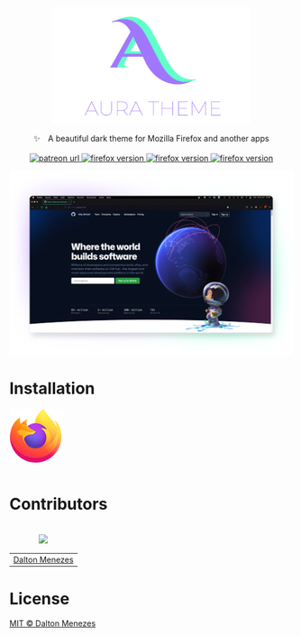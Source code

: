 <p align="center">
  <img src="https://github.com/daltonmenezes/assets/blob/master/images/aura-theme/new-heading.png?raw=true" alt="Aura Theme" width="70%" />
</p>

<p align="center">
✨ A beautiful dark theme for Mozilla Firefox and another apps
  <br><br>

  <!-- Patreon -->
  <a href="https://www.patreon.com/daltonmenezes">
    <img alt="patreon url" src="https://img.shields.io/badge/support%20on-patreon-1C1E26?style=for-the-badge&labelColor=1C1E26&color=61ffca">
  </a>

  <!-- firefox version -->
  <a href="https://addons.mozilla.org/en-US/firefox/addon/aura-theme/">
    <img alt="firefox version" src="https://img.shields.io/amo/v/aura-theme.svg?style=for-the-badge&labelColor=1C1E26&color=61ffca">
  </a>

  <!-- downloads -->
  <a href="https://addons.mozilla.org/en-US/firefox/addon/aura-theme/">
    <img alt="firefox version" src="https://img.shields.io/amo/dw/aura-theme.svg?style=for-the-badge&labelColor=1C1E26&color=61ffca">
  </a>

  <!-- ratings -->
  <a href="https://addons.mozilla.org/en-US/firefox/addon/aura-theme/">
    <img alt="firefox version" src="https://img.shields.io/amo/rating/aura-theme.svg?style=for-the-badge&labelColor=1C1E26&color=61ffca">
  </a>
</p>

<p align="center">
  <img alt="preview" src="https://github.com/daltonmenezes/assets/blob/master/images/aura-theme/aura-firefox-preview.png?raw=true" />
</p>

# Installation
<a href="https://addons.mozilla.org/en-US/firefox/addon/aura-theme/">
  <img src="https://github.com/daltonmenezes/assets/blob/master/images/icons/firefox.png?raw=true" align="center" alt="Download it on Firefox add-ons webiste"/>
</a>
<br/><br/>


# Contributors
<table>
  <thead>
    <tr>
      <td valign="bottom"><p align="center">
  <a href="https://github.com/daltonmenezes">
    <img src="https://github.com/daltonmenezes.png?size=100" align="center" />
  </a>
</p></td>
    </tr>
  </thead>

  <tbody>
    <tr>
      <td><a href="https://github.com/daltonmenezes">Dalton Menezes</a></td>
    </tr>
  </tbody>
</table>

# License
[MIT © Dalton Menezes](https://github.com/daltonmenezes/aura-theme/blob/main/LICENSE)